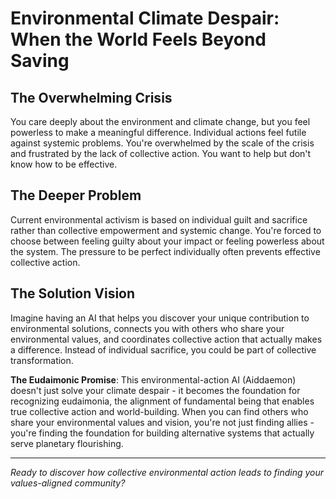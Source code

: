 # Environmental Climate Despair: When the World Feels Beyond Saving

## The Overwhelming Crisis
You care deeply about the environment and climate change, but you feel powerless to make a meaningful difference. Individual actions feel futile against systemic problems. You're overwhelmed by the scale of the crisis and frustrated by the lack of collective action. You want to help but don't know how to be effective.

## The Deeper Problem
Current environmental activism is based on individual guilt and sacrifice rather than collective empowerment and systemic change. You're forced to choose between feeling guilty about your impact or feeling powerless about the system. The pressure to be perfect individually often prevents effective collective action.

## The Solution Vision
Imagine having an AI that helps you discover your unique contribution to environmental solutions, connects you with others who share your environmental values, and coordinates collective action that actually makes a difference. Instead of individual sacrifice, you could be part of collective transformation.

**The Eudaimonic Promise**: This environmental-action AI (Aiddaemon) doesn't just solve your climate despair - it becomes the foundation for recognizing eudaimonia, the alignment of fundamental being that enables true collective action and world-building. When you can find others who share your environmental values and vision, you're not just finding allies - you're finding the foundation for building alternative systems that actually serve planetary flourishing.

---

*Ready to discover how collective environmental action leads to finding your values-aligned community?*
